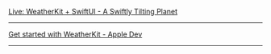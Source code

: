 [Live: WeatherKit + SwiftUI - A Swiftly Tilting Planet](https://www.youtube.com/live/H-CoW6Eurzo?si=3Kfok9Z-PQGxtWeL)

- - - -

[Get started with WeatherKit - Apple Dev](https://developer.apple.com/weatherkit/get-started/)

- - - - 
